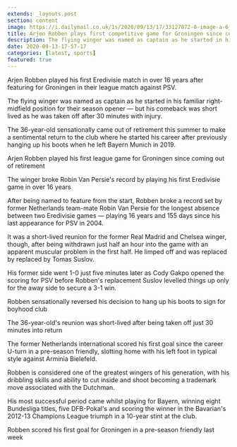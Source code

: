 ```yaml
---
extends: _layouts.post
section: content
image: https://i.dailymail.co.uk/1s/2020/09/13/17/33127872-0-image-a-6_1600014662205.jpg 
title: Arjen Robben plays first competitive game for Groningen since coming out of retirement against PSV 
description: The flying winger was named as captain as he started in his familiar right-midfield position for their season opener - but his comeback was short lived as he was taken off after 30 minutes with injury. 
date: 2020-09-13-17-57-17 
categories: [latest, sports] 
featured: true 
--- 
```

Arjen Robben played his first Eredivisie match in over 16 years after featuring for Groningen in their league match against PSV.

The flying winger was named as captain as he started in his familiar right-midfield position for their season opener — but his comeback was short lived as he was taken off after 30 minutes with injury.

The 36-year-old sensationally came out of retirement this summer to make a sentimental return to the club where he started his career after previously hanging up his boots when he left Bayern Munich in 2019.

Arjen Robben played his first league game for Groningen since coming out of retirement

The winger broke Robin Van Persie's record by playing his first Eredivisie game in over 16 years

After being named to feature from the start, Robben broke a record set by former Netherlands team-mate Robin Van Persie for the longest absence between two Eredivisie games — playing 16 years and 155 days since his last appearance for PSV in 2004.

It was a short-lived reunion for the former Real Madrid and Chelsea winger, though, after being withdrawn just half an hour into the game with an apparent muscular problem in the first half. He limped off and was replaced by replaced by Tomas Suslov.

His former side went 1-0 just five minutes later as Cody Gakpo opened the scoring for PSV before Robben's replacement Suslov levelled things up only for the away side to secure a 3-1 win.

Robben sensationally reversed his decision to hang up his boots to sign for boyhood club

The 36-year-old's reunion was short-lived after being taken off just 30 minutes into return

The former Netherlands international scored his first goal since the career U-turn in a pre-season friendly, slotting home with his left foot in typical style against Arminia Bielefeld.

Robben is considered one of the greatest wingers of his generation, with his dribbling skills and ability to cut inside and shoot becoming a trademark move associated with the Dutchman. 

His most successful period came whilst playing for Bayern, winning eight Bundesliga titles, five DFB-Pokal's and scoring the winner in the Bavarian's 2012-13 Champions League triumph in a 10-year stint at the club.

Robben scored his first goal for Groningen in a pre-season friendly last week

